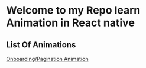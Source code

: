 # Welcome to my Repo learn Animation in React native

## List Of Animations

[Onboarding/Pagination Animation]('./components/OnboardingAnimation/README.md)
